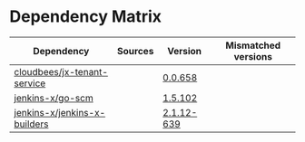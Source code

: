 # Dependency Matrix

Dependency | Sources | Version | Mismatched versions
---------- | ------- | ------- | -------------------
[cloudbees/jx-tenant-service](https://github.com/cloudbees/jx-tenant-service) |  | [0.0.658](https://github.com/cloudbees/jx-tenant-service/releases/tag/v0.0.658) | 
[jenkins-x/go-scm](https://github.com/jenkins-x/go-scm) |  | [1.5.102]() | 
[jenkins-x/jenkins-x-builders](https://github.com/jenkins-x/jenkins-x-builders) |  | [2.1.12-639]() | 

